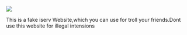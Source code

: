 <img src="iserv imgae.jpeg">




This is a fake iserv Website,which you can use for troll your friends.Dont use this website for illegal intensions
